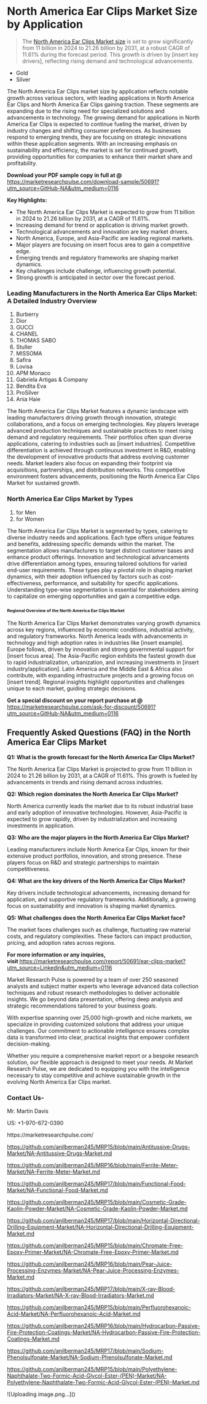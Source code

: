 <h1>North America Ear Clips Market&nbsp;Size by Application</h1><blockquote><p>The <a href="https://marketresearchpulse.com/download-sample/50691?utm_source=GitHub-NA&amp;utm_medium=0116">North America Ear Clips Market size</a> is set to grow significantly from 11 billion in 2024 to 21.26 billion by 2031, at a robust CAGR of 11.61% during the forecast period. This growth is driven by [insert key drivers], reflecting rising demand and technological advancements.</p></blockquote><ul><li>Gold<li> Silver</li></ul><p>The North America Ear Clips market size by application reflects notable growth across various sectors, with leading applications in North America Ear Clips and North America Ear Clips gaining traction. These segments are expanding due to the rising need for specialized solutions and advancements in technology. The growing demand for applications in North America Ear Clips is expected to continue fueling the market, driven by industry changes and shifting consumer preferences. As businesses respond to emerging trends, they are focusing on strategic innovations within these application segments. With an increasing emphasis on sustainability and efficiency, the market is set for continued growth, providing opportunities for companies to enhance their market share and profitability.</p><p><strong>Download your PDF sample copy in full at @ </strong><a href="https://marketresearchpulse.com/download-sample/50691?utm_source=GitHub-NA&amp;utm_medium=0116">https://marketresearchpulse.com/download-sample/50691?utm_source=GitHub-NA&amp;utm_medium=0116</a></p><p><strong>Key Highlights: </strong></p><ul><li>The North America Ear Clips Market is expected to grow from 11 billion in 2024 to 21.26 billion by 2031, at a CAGR of 11.61%.</li><li>Increasing demand for trend or application is driving market growth.</li><li>Technological advancements and innovation are key market drivers.</li><li>North America, Europe, and Asia-Pacific are leading regional markets.</li><li>Major players are focusing on insert focus area to gain a competitive edge.</li><li>Emerging trends and regulatory frameworks are shaping market dynamics.</li><li>Key challenges include challenge, influencing growth potential.</li><li>Strong growth is anticipated in sector over the forecast period.</li></ul><h3>Leading Manufacturers in the North America Ear Clips Market: A Detailed Industry Overview</h3><ol><li>Burberry</li><li>Dior</li><li>GUCCI</li><li>CHANEL</li><li>THOMAS SABO</li><li>Stuller</li><li>MISSOMA</li><li>Safira</li><li>Lovisa</li><li>APM Monaco</li><li>Gabriela Artigas & Company</li><li>Bendita Eva</li><li>ProSilver</li><li>Ania Haie</li></ol><div class="flex max-w-full flex-col flex-grow"><div class="min-h-8 text-message flex w-full flex-col items-end gap-2 whitespace-normal break-words [.text-message+&amp;]:mt-5" dir="auto" data-message-author-role="assistant" data-message-id="fd8432e4-4910-450d-b182-61b7bfb0a01f" data-message-model-slug="gpt-4o"><div class="flex w-full flex-col gap-1 empty:hidden first:pt-[3px]"><div class="markdown prose w-full break-words dark:prose-invert light"><p>The North America Ear Clips Market features a dynamic landscape with leading manufacturers driving growth through innovation, strategic collaborations, and a focus on emerging technologies. Key players leverage advanced production techniques and sustainable practices to meet rising demand and regulatory requirements. Their portfolios often span diverse applications, catering to industries such as [insert industries]. Competitive differentiation is achieved through continuous investment in R&amp;D, enabling the development of innovative products that address evolving customer needs. Market leaders also focus on expanding their footprint via acquisitions, partnerships, and distribution networks. This competitive environment fosters advancements, positioning the North America Ear Clips Market for sustained growth.</p></div></div></div></div><h3>North America Ear Clips Market by Types</h3><ol><li>for Men<li> for Women</li></ol><div class="flex max-w-full flex-col flex-grow"><div class="min-h-8 text-message flex w-full flex-col items-end gap-2 whitespace-normal break-words [.text-message+&amp;]:mt-5" dir="auto" data-message-author-role="assistant" data-message-id="084470be-0bb7-4664-bddf-5156b4f41249" data-message-model-slug="gpt-4o-mini"><div class="flex w-full flex-col gap-1 empty:hidden first:pt-[3px]"><div class="markdown prose w-full break-words dark:prose-invert light"><p>The North America Ear Clips Market is segmented by types, catering to diverse industry needs and applications. Each type offers unique features and benefits, addressing specific demands within the market. The segmentation allows manufacturers to target distinct customer bases and enhance product offerings. Innovation and technological advancements drive differentiation among types, ensuring tailored solutions for varied end-user requirements. These types play a pivotal role in shaping market dynamics, with their adoption influenced by factors such as cost-effectiveness, performance, and suitability for specific applications. Understanding type-wise segmentation is essential for stakeholders aiming to capitalize on emerging opportunities and gain a competitive edge.</p></div></div></div></div><h3><span style="font-size: 11px;">Regional Overview of the North America Ear Clips Market</span></h3><div class="flex max-w-full flex-col flex-grow"><div class="min-h-8 text-message flex w-full flex-col items-end gap-2 whitespace-normal break-words [.text-message+&amp;]:mt-5" dir="auto" data-message-author-role="assistant" data-message-id="e9038762-ce64-4e30-91c9-9bd413514231" data-message-model-slug="gpt-4o-mini"><div class="flex w-full flex-col gap-1 empty:hidden first:pt-[3px]"><div class="markdown prose w-full break-words dark:prose-invert light"><p>The North America Ear Clips Market demonstrates varying growth dynamics across key regions, influenced by economic conditions, industrial activity, and regulatory frameworks. North America leads with advancements in technology and high adoption rates in industries like [insert example]. Europe follows, driven by innovation and strong governmental support for [insert focus area]. The Asia-Pacific region exhibits the fastest growth due to rapid industrialization, urbanization, and increasing investments in [insert industry/application]. Latin America and the Middle East &amp; Africa also contribute, with expanding infrastructure projects and a growing focus on [insert trend]. Regional insights highlight opportunities and challenges unique to each market, guiding strategic decisions.</p></div></div></div></div><p><strong>Get a special discount on your report purchase at @ </strong><a href="https://marketresearchpulse.com/ask-for-discount/50691?utm_source=GitHub-NA&amp;utm_medium=0116">https://marketresearchpulse.com/ask-for-discount/50691?utm_source=GitHub-NA&amp;utm_medium=0116</a></p><h2>Frequently Asked Questions (FAQ) in the North America Ear Clips Market</h2><p><strong>Q1: What is the growth forecast for the North America Ear Clips Market?</strong></p><p>The North America Ear Clips Market is projected to grow from 11 billion in 2024 to 21.26 billion by 2031, at a CAGR of 11.61%. This growth is fueled by advancements in trends and rising demand across industries.</p><p><strong>Q2: Which region dominates the North America Ear Clips Market?</strong></p><p>North America currently leads the market due to its robust industrial base and early adoption of innovative technologies. However, Asia-Pacific is expected to grow rapidly, driven by industrialization and increasing investments in application.</p><p><strong>Q3: Who are the major players in the North America Ear Clips Market?</strong></p><p>Leading manufacturers include North America Ear Clips, known for their extensive product portfolios, innovation, and strong presence. These players focus on R&amp;D and strategic partnerships to maintain competitiveness.</p><p><strong>Q4: What are the key drivers of the North America Ear Clips Market?</strong></p><p>Key drivers include technological advancements, increasing demand for application, and supportive regulatory frameworks. Additionally, a growing focus on sustainability and innovation is shaping market dynamics.</p><p><strong>Q5: What challenges does the North America Ear Clips Market face?</strong></p><p>The market faces challenges such as challenge, fluctuating raw material costs, and regulatory complexities. These factors can impact production, pricing, and adoption rates across regions.</p><p><strong>For more information or any inquiries, visit&nbsp;</strong><a href="https://marketresearchpulse.com/report/50691/ear-clips-market?utm_source=Linkedin&utm_medium=0116">https://marketresearchpulse.com/report/50691/ear-clips-market?utm_source=Linkedin&utm_medium=0116</a></p><p>Market Research Pulse is powered by a team of over 250 seasoned analysts and subject matter experts who leverage advanced data collection techniques and robust research methodologies to deliver actionable insights. We go beyond data presentation, offering deep analysis and strategic recommendations tailored to your business goals.</p><p>With expertise spanning over 25,000 high-growth and niche markets, we specialize in providing customized solutions that address your unique challenges. Our commitment to actionable intelligence ensures complex data is transformed into clear, practical insights that empower confident decision-making.</p><p>Whether you require a comprehensive market report or a bespoke research solution, our flexible approach is designed to meet your needs. At Market Research Pulse, we are dedicated to equipping you with the intelligence necessary to stay competitive and achieve sustainable growth in the evolving North America Ear Clips market.</p><h3><strong>Contact Us-</strong></h3><p>Mr. Martin Davis</p><p>US: +1-970-672-0390</p><p>https://marketresearchpulse.com/</p><p><a href="https://github.com/anilberman245/MRP15/blob/main/Antitussive-Drugs-Market/NA-Antitussive-Drugs-Market.md">https://github.com/anilberman245/MRP15/blob/main/Antitussive-Drugs-Market/NA-Antitussive-Drugs-Market.md</a></p><p><a href="https://github.com/anilberman245/MRP16/blob/main/Ferrite-Meter-Market/NA-Ferrite-Meter-Market.md">https://github.com/anilberman245/MRP16/blob/main/Ferrite-Meter-Market/NA-Ferrite-Meter-Market.md</a></p><p><a href="https://github.com/anilberman245/MRP17/blob/main/Functional-Food-Market/NA-Functional-Food-Market.md">https://github.com/anilberman245/MRP17/blob/main/Functional-Food-Market/NA-Functional-Food-Market.md</a></p><p><a href="https://github.com/anilberman245/MRP15/blob/main/Cosmetic-Grade-Kaolin-Powder-Market/NA-Cosmetic-Grade-Kaolin-Powder-Market.md">https://github.com/anilberman245/MRP15/blob/main/Cosmetic-Grade-Kaolin-Powder-Market/NA-Cosmetic-Grade-Kaolin-Powder-Market.md</a></p><p><a href="https://github.com/anilberman245/MRP17/blob/main/Horizontal-Directional-Drilling-Equipment-Market/NA-Horizontal-Directional-Drilling-Equipment-Market.md">https://github.com/anilberman245/MRP17/blob/main/Horizontal-Directional-Drilling-Equipment-Market/NA-Horizontal-Directional-Drilling-Equipment-Market.md</a></p><p><a href="https://github.com/anilberman245/MRP15/blob/main/Chromate-Free-Epoxy-Primer-Market/NA-Chromate-Free-Epoxy-Primer-Market.md">https://github.com/anilberman245/MRP15/blob/main/Chromate-Free-Epoxy-Primer-Market/NA-Chromate-Free-Epoxy-Primer-Market.md</a></p><p><a href="https://github.com/anilberman245/MRP16/blob/main/Pear-Juice-Processing-Enzymes-Market/NA-Pear-Juice-Processing-Enzymes-Market.md">https://github.com/anilberman245/MRP16/blob/main/Pear-Juice-Processing-Enzymes-Market/NA-Pear-Juice-Processing-Enzymes-Market.md</a></p><p><a href="https://github.com/anilberman245/MRP17/blob/main/X-ray-Blood-Irradiators-Market/NA-X-ray-Blood-Irradiators-Market.md">https://github.com/anilberman245/MRP17/blob/main/X-ray-Blood-Irradiators-Market/NA-X-ray-Blood-Irradiators-Market.md</a></p><p><a href="https://github.com/anilberman245/MRP15/blob/main/Perfluorohexanoic-Acid-Market/NA-Perfluorohexanoic-Acid-Market.md">https://github.com/anilberman245/MRP15/blob/main/Perfluorohexanoic-Acid-Market/NA-Perfluorohexanoic-Acid-Market.md</a></p><p><a href="https://github.com/anilberman245/MRP16/blob/main/Hydrocarbon-Passive-Fire-Protection-Coatings-Market/NA-Hydrocarbon-Passive-Fire-Protection-Coatings-Market.md">https://github.com/anilberman245/MRP16/blob/main/Hydrocarbon-Passive-Fire-Protection-Coatings-Market/NA-Hydrocarbon-Passive-Fire-Protection-Coatings-Market.md</a></p><p><a href="https://github.com/anilberman245/MRP17/blob/main/Sodium-Phenolsulfonate-Market/NA-Sodium-Phenolsulfonate-Market.md">https://github.com/anilberman245/MRP17/blob/main/Sodium-Phenolsulfonate-Market/NA-Sodium-Phenolsulfonate-Market.md</a></p><p><a href="https://github.com/anilberman245/MRP15/blob/main/Polyethylene-Naphthalate-Two-Formic-Acid-Glycol-Ester-(PEN)-Market/NA-Polyethylene-Naphthalate-Two-Formic-Acid-Glycol-Ester-(PEN)-Market.md">https://github.com/anilberman245/MRP15/blob/main/Polyethylene-Naphthalate-Two-Formic-Acid-Glycol-Ester-(PEN)-Market/NA-Polyethylene-Naphthalate-Two-Formic-Acid-Glycol-Ester-(PEN)-Market.md</a></p>
![Uploading image.png…]()
